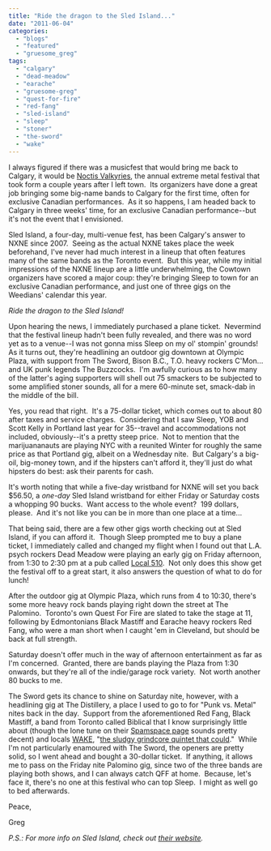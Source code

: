 ```yaml
---
title: "Ride the dragon to the Sled Island..."
date: "2011-06-04"
categories: 
  - "blogs"
  - "featured"
  - "gruesome_greg"
tags: 
  - "calgary"
  - "dead-meadow"
  - "earache"
  - "gruesome-greg"
  - "quest-for-fire"
  - "red-fang"
  - "sled-island"
  - "sleep"
  - "stoner"
  - "the-sword"
  - "wake"
---
```


I always figured if there was a musicfest that would bring me back to Calgary, it would be [Noctis Valkyries](http://www.noctisvalkyries.com/), the annual extreme metal festival that took form a couple years after I left town.  Its organizers have done a great job bringing some big-name bands to Calgary for the first time, often for exclusive Canadian performances.  As it so happens, I am headed back to Calgary in three weeks' time, for an exclusive Canadian performance--but it's not the event that I envisioned.

Sled Island, a four-day, multi-venue fest, has been Calgary's answer to NXNE since 2007.  Seeing as the actual NXNE takes place the week beforehand, I've never had much interest in a lineup that often features many of the same bands as the Toronto event.  But this year, while my initial impressions of the NXNE lineup are a little underwhelming, the Cowtown organizers have scored a major coup: they're bringing Sleep to town for an exclusive Canadian performance, and just one of three gigs on the Weedians' calendar this year.

_Ride the dragon to the Sled Island!_

Upon hearing the news, I immediately purchased a plane ticket.  Nevermind that the festival lineup hadn't been fully revealed, and there was no word yet as to a venue--I was not gonna miss Sleep on my ol' stompin' grounds!  As it turns out, they're headlining an outdoor gig downtown at Olympic Plaza, with support from The Sword, Bison B.C., T.O. heavy rockers C'Mon... and UK punk legends The Buzzcocks.  I'm awfully curious as to how many of the latter's aging supporters will shell out 75 smackers to be subjected to some amplified stoner sounds, all for a mere 60-minute set, smack-dab in the middle of the bill.

Yes, you read that right.  It's a 75-dollar ticket, which comes out to about 80 after taxes and service charges.  Considering that I saw Sleep, YOB and Scott Kelly in Portland last year for 35--travel and accommodations not included, obviously--it's a pretty steep price.  Not to mention that the marijuananauts are playing NYC with a reunited Winter for roughly the same price as that Portland gig, albeit on a Wednesday nite.  But Calgary's a big-oil, big-money town, and if the hipsters can't afford it, they'll just do what hipsters do best: ask their parents for cash.

It's worth noting that while a five-day wristband for NXNE will set you back $56.50, a _one-day_ Sled Island wristband for either Friday or Saturday costs a whopping 90 bucks.  Want access to the whole event?  199 dollars, please.  And it's not like you can be in more than one place at a time...

That being said, there are a few other gigs worth checking out at Sled Island, if you can afford it.  Though Sleep prompted me to buy a plane ticket, I immediately called and changed my flight when I found out that L.A. psych rockers Dead Meadow were playing an early gig on Friday afternoon, from 1:30 to 2:30 pm at a pub called [Local 510](http://www.localtavern.ca/).  Not only does this show get the festival off to a great start, it also answers the question of what to do for lunch!

After the outdoor gig at Olympic Plaza, which runs from 4 to 10:30, there's some more heavy rock bands playing right down the street at The Palomino.  Toronto's own Quest For Fire are slated to take the stage at 11, following by Edmontonians Black Mastiff and Earache heavy rockers Red Fang, who were a man short when I caught 'em in Cleveland, but should be back at full strength.

Saturday doesn't offer much in the way of afternoon entertainment as far as I'm concerned.  Granted, there are bands playing the Plaza from 1:30 onwards, but they're all of the indie/garage rock variety.  Not worth another 80 bucks to me.

The Sword gets its chance to shine on Saturday nite, however, with a headlining gig at The Distillery, a place I used to go to for "Punk vs. Metal" nites back in the day.  Support from the aforementioned Red Fang, Black Mastiff, a band from Toronto called Biblical that I know surprisingly little about (though the lone tune on their [Spamspace page](http://www.myspace.com/biblicalproportions) sounds pretty decent) and locals [WAKE](http://www.myspace.com/ourwake), "[the sludgy grindcore quintet that could](http://schedule.sledisland.com/artist/si11band309)."  While I'm not particularly enamoured with The Sword, the openers are pretty solid, so I went ahead and bought a 30-dollar ticket.  If anything, it allows me to pass on the Friday nite Palomino gig, since two of the three bands are playing both shows, and I can always catch QFF at home.  Because, let's face it, there's no one at this festival who can top Sleep.  I might as well go to bed afterwards.

Peace,

Greg

_P.S.: For more info on Sled Island, check out [their website](http://blog.sledisland.com/)._

